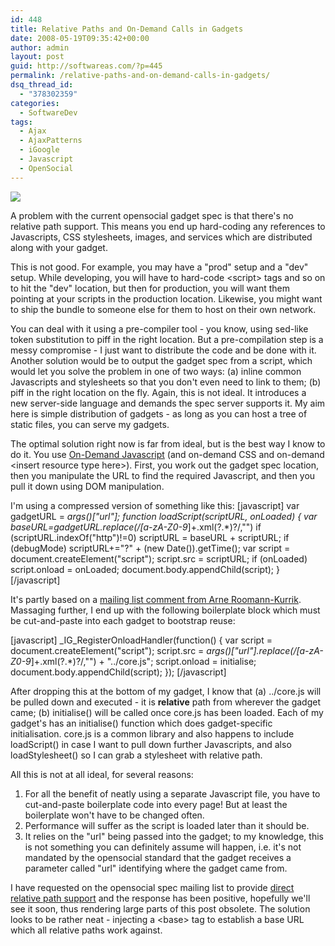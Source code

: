 ```yaml
---
id: 448
title: Relative Paths and On-Demand Calls in Gadgets
date: 2008-05-19T09:35:42+00:00
author: admin
layout: post
guid: http://softwareas.com/?p=445
permalink: /relative-paths-and-on-demand-calls-in-gadgets/
dsq_thread_id:
  - "378302359"
categories:
  - SoftwareDev
tags:
  - Ajax
  - AjaxPatterns
  - iGoogle
  - Javascript
  - OpenSocial
---
```

<img src="http://picupper.com/2008/05/19/trafficlightsculpture.jpg"/>

A problem with the current opensocial gadget spec is that there's no relative path support. This means you end up hard-coding any references to Javascripts, CSS stylesheets, images, and services which are distributed along with your gadget.

This is not good. For example, you may have a "prod" setup and a "dev" setup. While developing, you will have to hard-code &lt;script&gt; tags and so on to hit the "dev" location, but then for production, you will want them pointing at your scripts in the production location. Likewise, you might want to ship the bundle to someone else for them to host on their own network.

You can deal with it using a pre-compiler tool - you know, using sed-like token substitution to piff in the right location. But a pre-compilation step is a messy compromise - I just want to distribute the code and be done with it. Another solution would be to output the gadget spec from a script, which would let you solve the problem in one of two ways: (a) inline common Javascripts and stylesheets so that you don't even need to link to them; (b) piff in the right location on the fly. Again, this is not ideal. It introduces a new server-side language and demands the spec server supports it. My aim here is simple distribution of gadgets - as long as you can host a tree of static files, you can serve my gadgets.

The optimal solution right now is far from ideal, but is the best way I know to do it. You use <a href="http://ajaxpatterns.org/On-Demand_Javascript">On-Demand Javascript</a> (and on-demand CSS and on-demand &lt;insert resource type here&gt;). First, you work out the gadget spec location, then you manipulate the URL to find the required Javascript, and then you pull it down using DOM manipulation.

I'm using a compressed version of something like this:
[javascript]
    var gadgetURL = _args()["url"];
    function loadScript(scriptURL, onLoaded) {
      var baseURL=gadgetURL.replace(/[a-zA-Z0-9_]+.xml(?.*)?/,"")
      if (scriptURL.indexOf("http")!=0) scriptURL = baseURL + scriptURL;
      if (debugMode) scriptURL+="?" + (new Date()).getTime();
      var script = document.createElement("script");
      script.src = scriptURL;
      if (onLoaded) script.onload = onLoaded;
      document.body.appendChild(script);
    }
[/javascript]

It's partly based on a <a href="http://groups.google.com/group/opensocial-api/browse_thread/thread/d063a9059795ac19">mailing list comment from Arne Roomann-Kurrik</a>. Massaging further, I end up with the following boilerplate block which must be cut-and-paste into each gadget to bootstrap reuse:

[javascript]
_IG_RegisterOnloadHandler(function() { var script = document.createElement("script"); script.src = _args()["url"].replace(/[a-zA-Z0-9_]+.xml(?.*)?/,"") + "../core.js"; script.onload = initialise; document.body.appendChild(script); });
[/javascript]

After dropping this at the bottom of my gadget, I know that (a) ../core.js will be pulled down and executed - it is <b>relative</b> path from wherever the gadget came; (b) initialise() will be called once core.js has been loaded. Each of my gadget's has an initialise() function which does gadget-specific initialisation. core.js is a common library and also happens to include loadScript() in case I want to pull down further Javascripts, and also loadStylesheet() so I can grab a stylesheet with relative path.

All this is not at all ideal, for several reasons:
<ol>
<li>For all the benefit of neatly using a separate Javascript file, you have to cut-and-paste boilerplate code into every page! But at least the boilerplate won't have to be changed often.</li>
<li>Performance will suffer as the script is loaded later than it should be.</li>
<li>It relies on the "url" being passed into the gadget; to my knowledge, this is not something you can definitely assume will happen, i.e. it's not mandated by the opensocial standard that the gadget receives a parameter called "url" identifying where the gadget came from.</li>
</ol>

I have requested on the opensocial spec mailing list to provide <a href="http://groups.google.com/group/opensocial-and-gadgets-spec/browse_thread/thread/50722f096c7a5746">direct relative path support</a> and the response has been positive, hopefully we'll see it soon, thus rendering large parts of this post obsolete. The solution looks to be rather neat - injecting a &lt;base&gt; tag to establish a base URL which all relative paths work against.